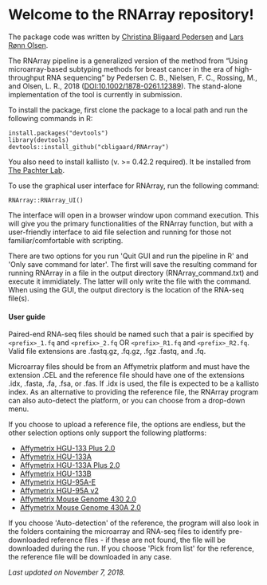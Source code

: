 # Welcome to the RNArray repository!

The package code was written by [Christina Bligaard Pedersen](https://www.dtu.dk/english/service/phonebook/person?id=88697&cpid=176923) and [Lars Rønn Olsen](https://www.dtu.dk/english/service/phonebook/person?id=26586).

The RNArray pipeline is a generalized version of the method from “Using microarray-based subtyping methods for breast cancer in the era of high-throughput RNA sequencing” by Pedersen C. B., Nielsen, F. C., Rossing, M., and Olsen, L. R., 2018 ([DOI:10.1002/1878-0261.12389](https://doi.org/10.1002/1878-0261.12389)). The stand-alone implementation of the tool is currently in submission.

To install the package, first clone the package to a local path and run the following commands in R:
```
install.packages("devtools")
library(devtools)
devtools::install_github("cbligaard/RNArray")
```

You also need to install kallisto (v. >= 0.42.2 required). It be installed from [The Pachter Lab](https://pachterlab.github.io/kallisto/download). 

To use the graphical user interface for RNArray, run the following command:
```
RNArray::RNArray_UI()
```

The interface will open in a browser window upon command execution.
This will give you the primary functionalities of the RNArray function, but with a user-friendly interface to aid file selection and running for those not familiar/comfortable with scripting. 

There are two options for you run 'Quit GUI and run the pipeline in R' and 'Only save command for later'. The first will save the resulting command for running RNArray in a file in the output directory (RNArray_command.txt) and execute it immidiately. The latter will only write the file with the command. When using the GUI, the output directory is the location of the RNA-seq file(s).


#### User guide
Paired-end RNA-seq files should be named such that a pair is specified by `<prefix>_1.fq` and `<prefix>_2.fq` OR `<prefix>_R1.fq` and `<prefix>_R2.fq`. Valid file extensions are .fastq.gz, .fq.gz, .fgz .fastq, and .fq.

Microarray files should be from an Affymetrix platform and must have the extension .CEL and the reference file should have one of the extensions .idx, .fasta, .fa, .fsa, or .fas. If .idx is used, the file is expected to be a kallisto index. As an alternative to providing the reference file, the RNArray program can also auto-detect the platform, or you can choose from a drop-down menu.

If you choose to upload a reference file, the options are endless, but the other selection options only support the following platforms:

* [Affymetrix HGU-133 Plus 2.0](http://www.affymetrix.com/support/technical/byproduct.affx?product=hg-u133-plus)
* [Affymetrix HGU-133A](http://www.affymetrix.com/support/technical/byproduct.affx?product=hgu133-20)
* [Affymetrix HGU-133A Plus 2.0](http://www.affymetrix.com/support/technical/byproduct.affx?product=hgu133-20) 
* [Affymetrix HGU-133B](http://www.affymetrix.com/support/technical/byproduct.affx?product=hgu133-20)
* [Affymetrix HGU-95A-E](http://www.affymetrix.com/support/technical/byproduct.affx?product=hgu95)
* [Affymetrix HGU-95A v2](http://www.affymetrix.com/support/technical/byproduct.affx?product=hgu95) 
* [Affymetrix Mouse Genome 430 2.0](http://www.affymetrix.com/support/technical/byproduct.affx?product=moe430-20)
* [Affymetrix Mouse Genome 430A 2.0](http://www.affymetrix.com/support/technical/byproduct.affx?product=moe430A-20)

If you choose 'Auto-detection' of the reference, the program will also look in the folders containing the microarray and RNA-seq files to identify pre-downloaded reference files - if these are not found, the file will be downloaded during the run.
If you choose 'Pick from list' for the reference, the reference file will be downloaded in any case.

*Last updated on November 7, 2018.*